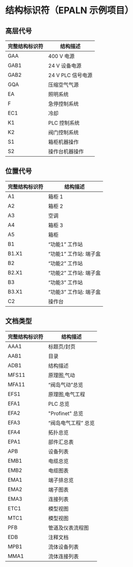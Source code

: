 # 结构标识符（EPALN 示例项目）

## 高层代号

|完整结构标识符|结构描述|
|---|---|
|GAA|400 V 电源|
|GAB1|24 V 设备电源|
|GAB2|24 V PLC 信号电源|
|GQA|压缩空气气源|
|EA|照明系统|
|F|急停控制系统|
|EC1|冷却|
|K1|PLC 控制系统|
|K2|阀门控制系统|
|S1|箱柜机器操作|
|S2|操作台机器操作|

## 位置代号

|完整结构标识符|结构描述|
|---|---|
|A1|箱柜 1|
|A2|箱柜 2|
|A3|空调|
|A4|箱柜 3|
|A5|箱柜|
|B1|“功能1” 工作站|
|B1.X1|“功能1” 工作站: 端子盒|
|B2|“功能2” 工作站|
|B2.X1|“功能2” 工作站: 端子盒|
|B3|“功能3” 工作站|
|B3.X1|“功能3” 工作站: 端子盒|
|C2|操作台|

## 文档类型

|完整结构标识符|结构描述|
|---|---|
|AAA1|标题页/封页|
|AAB1|目录|
|ADB1|结构描述|
|MFS11|原理图,气动|
|MFA11|“阀岛气动”总览|
|EFS1|原理图,电气工程|
|EFA1|PLC 总览|
|EFA2|"Profinet" 总览|
|EFA3|“阀岛电气工程” 总览|
|EFA4|拓扑总览|
|EPA1|部件汇总表|
|APB|设备列表|
|EMB1|电缆总览|
|EMB2|电缆图表|
|EMA1|端子排总览|
|EMA2|端子图表|
|EMA3|连接列表|
|ETC1|模型视图|
|MTC1|模型视图|
|PFB|管道及仪表流程图|
|EDB|注释文档|
|MPB1|流体设备列表|
|MMA1|流体连接列表|
